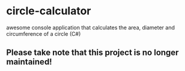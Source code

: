 # circle-calculator
awesome console application that calculates the area, diameter and circumference of a circle (C#)

## Please take note that this project is no longer maintained!
